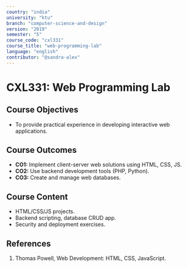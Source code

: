 ```yaml
---
country: "india"
university: "ktu"
branch: "computer-science-and-design"
version: "2019"
semester: "5"
course_code: "cxl331"
course_title: "web-programming-lab"
language: "english"
contributor: "@sandra-alex"
---
```


# CXL331: Web Programming Lab

## Course Objectives
* To provide practical experience in developing interactive web applications.

## Course Outcomes
* **CO1:** Implement client-server web solutions using HTML, CSS, JS.
* **CO2:** Use backend development tools (PHP, Python).
* **CO3:** Create and manage web databases.

## Course Content

* HTML/CSS/JS projects.
* Backend scripting, database CRUD app.
* Security and deployment exercises.

## References
1. Thomas Powell, Web Development: HTML, CSS, JavaScript.
